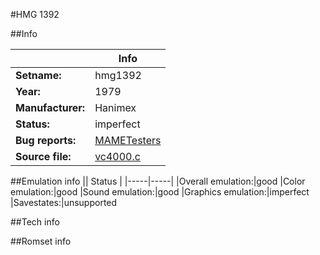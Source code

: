 #HMG 1392

##Info

||Info|
|-----|-----|
|**Setname:**|hmg1392
|**Year:**|1979
|**Manufacturer:**|Hanimex
|**Status:**|imperfect
|**Bug reports:**|[MAMETesters](http://mametesters.org/view_all_set.php?type=1&temporary=y&search=vc4000.c)
|**Source file:**|[vc4000.c](https://github.com/mamedev/mame/blob/master/src/mess/drivers/vc4000.c)

##Emulation info
|| Status |
|-----|-----|
|Overall emulation:|good
|Color emulation:|good
|Sound emulation:|good
|Graphics emulation:|imperfect
|Savestates:|unsupported

##Tech info

##Romset info

<!--- START OF EDITED COMMENT DO NOT TOUCH TEXT ABOVE-->
